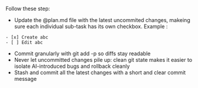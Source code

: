 Follow these step:
- Update the @plan.md file with the latest uncommited changes, makeing sure each individual sub-task has its own checkbox. Example :
```
- [x] Create abc
- [ ] Edit abc
````
- Commit granularly with git add -p so diffs stay readable
- Never let uncommitted changes pile up: clean git state makes it easier to isolate AI-introduced bugs and rollback cleanly
- Stash and commit all the latest changes with a short and clear commit message